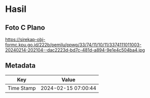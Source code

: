 # Hasil

## Foto C Plano

https://sirekap-obj-formc.kpu.go.id/222b/pemilu/ppwp/33/74/11/10/11/3374111011003-20240214-202104--dac2223d-bd7c-481d-a894-9e1e4c504ba4.jpg


## Metadata

| Key        | Value               |
| ---------- | ------------------- |
| Time Stamp | 2024-02-15 07:00:44 |




